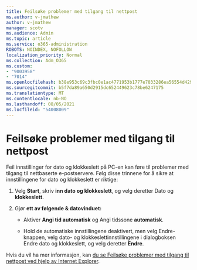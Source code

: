 ```yaml
---
title: Feilsøke problemer med tilgang til nettpost
ms.author: v-jmathew
author: v-jmathew
manager: scotv
ms.audience: Admin
ms.topic: article
ms.service: o365-administration
ROBOTS: NOINDEX, NOFOLLOW
localization_priority: Normal
ms.collection: Adm_O365
ms.custom:
- "9003958"
- "7014"
ms.openlocfilehash: b38e953c69c3fbc0e1ac4771953b1777e7033286ea56554d42952c2df696bd70
ms.sourcegitcommit: b5f7da89a650d2915dc652449623c78be6247175
ms.translationtype: MT
ms.contentlocale: nb-NO
ms.lasthandoff: 08/05/2021
ms.locfileid: "54008009"
---
```

# <a name="troubleshoot-problems-with-accessing-webmail"></a>Feilsøke problemer med tilgang til nettpost

Feil innstillinger for dato og klokkeslett på PC-en kan føre til problemer med tilgang til nettbaserte e-postservere. Følg disse trinnene for å sikre at innstillingene for dato og klokkeslett er riktige:

1. Velg **Start**, skriv **inn dato og klokkeslett**, og velg deretter Dato og **klokkeslett**.
2. Gjør **ett av følgende & datovinduet:**

    - Aktiver **Angi tid automatisk** og Angi tidssone **automatisk**.

    - Hold de automatiske innstillingene deaktivert, men velg  Endre-knappen,  velg dato- og klokkeslettinnstillingene i dialogboksen Endre dato og klokkeslett, og velg deretter **Endre**.  

Hvis du vil ha mer informasjon, kan [du se Feilsøke problemer med tilgang til nettpost ved hjelp av Internet Explorer](https://answers.microsoft.com/windows/forum/all/problem-accessing-email-through-ie/41f871f3-6df3-4bc9-a5bd-7f71651a2888).
